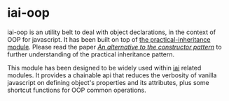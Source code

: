 # iai-oop

iai-oop is an utility belt to deal with object declarations, in the context of OOP for javascript. It has been built on top of [the practical-inheritance module](https://npmjs.org/package/practical-inheritance). Please read the paper [*An alternative to the constructor pattern*](https://github.com/laconbass/practical-inheritance/blob/master/README.md) to further understanding of the practical inheritance pattern.


This module has been designed to be widely used within [iai](https://npmjs.org/search?q=iai) related modules.  It provides a chainable api that reduces the verbosity of vanilla javascript on defining object's properties and its attributes, plus some shortcut functions for OOP common operations.

